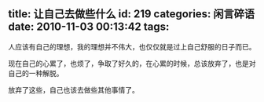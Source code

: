 title: 让自己去做些什么
id: 219
categories: 闲言碎语
date: 2010-11-03 00:13:42
tags:
---

人应该有自己的理想，我的理想并不伟大，也仅仅就是过上自己舒服的日子而已。

现在自己的心累了，也烦了，争取了好久的，在心累的时候，总该放弃了，也是对自己的一种解脱。

放弃了这些，自己也该去做些其他事情了。
